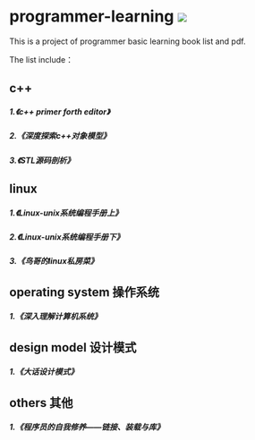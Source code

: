 # programmer-learning ![](https://img.shields.io/badge/license-MIT-blue)

This is a project of programmer basic learning book list and pdf.

The list include：
## c++ 
##### 1.《c++ primer forth editor》
##### 2.《深度探索c++对象模型》
##### 3.《STL源码剖析》



## linux
##### 1.《Linux-unix系统编程手册上》
##### 2.《Linux-unix系统编程手册下》
##### 3.《鸟哥的linux私房菜》



## operating system 操作系统
##### 1.《深入理解计算机系统》

## design model 设计模式
##### 1.《大话设计模式》

## others 其他
##### 1.《程序员的自我修养——链接、装载与库》




